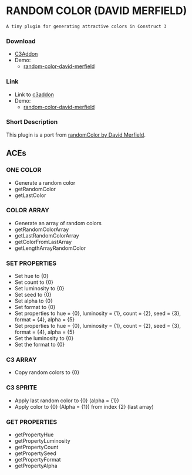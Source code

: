 # RANDOM COLOR (DAVID MERFIELD)

`A tiny plugin for generating attractive colors in Construct 3`

### Download

- [C3Addon](download/current/random-color-david-merfield.c3addon)
- Demo:
  - [random-color-david-merfield](download/demo/random-color-david-merfield.c3p)

### Link

- Link to [c3addon](https://www.construct.net/en/make-games/addons/288/random-color-david-merfield)
- Demo:
  - [random-color-david-merfield](https://c3plugins.stranianelli.com/random-color-david-merfield/demo/random-color-david-merfield/)

### Short Description

This plugin is a port from [randomColor by David Merfield](https://github.com/davidmerfield/randomColor).

## ACEs

### ONE COLOR

* Generate a random color
* getRandomColor
* getLastColor

### COLOR ARRAY

* Generate an array of random colors
* getRandomColorArray
* getLastRandomColorArray
* getColorFromLastArray
* getLengthArrayRandomColor

### SET PROPERTIES

* Set hue to {0}
* Set count to {0}
* Set luminosity to {0}
* Set seed to {0}
* Set alpha to {0}
* Set format to {0}
* Set properties to hue = {0}, luminosity = {1}, count = {2}, seed = {3}, format = {4}, alpha = {5}
* Set properties to hue = {0}, luminosity = {1}, count = {2}, seed = {3}, format = {4}, alpha = {5}
* Set the luminosity to {0}
* Set the format to {0}

### C3 ARRAY

* Copy random colors to {0}

### C3 SPRITE

* Apply last random color to {0} (alpha = {1})
* Apply color to {0} (Alpha = {1}) from index {2} (last array)

### GET PROPERTIES

* getPropertyHue
* getPropertyLuminosity
* getPropertyCount
* getPropertySeed
* getPropertyFormat
* getPropertyAlpha
